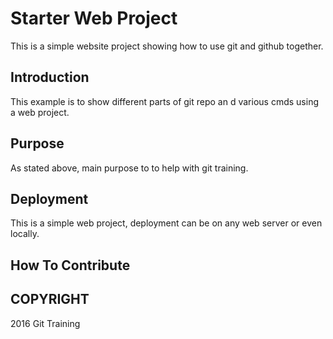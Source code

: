 # Starter Web Project

This is a simple website project showing how to use git and github together.

## Introduction

This example is to show different parts of git repo an d various cmds using a web project.

## Purpose

As stated above, main purpose to to help with git training.

## Deployment

This is a simple web project, deployment can be on any web server or even locally.

## How To Contribute

## COPYRIGHT

2016 Git Training